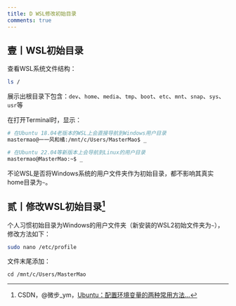```yaml
---
title: D WSL修改初始目录
comments: true
---
```


## 壹丨WSL初始目录

查看WSL系统文件结构：

```bash
ls /
```

展示出根目录下包含：`dev`、`home`、`media`、`tmp`、`boot`、`etc`、`mnt`、`snap`、`sys`、`usr`等

在打开Terminal时，显示：

```bash
# 在Ubuntu 18.04老版本的WSL上会直接导航到Windows用户目录
mastermao@一一风和橘:/mnt/c/Users/MasterMao$ _

# 在Ubuntu 22.04等新版本上会导航到Linux的用户目录
mastermao@MasterMao:~$ _
```

不论WSL是否将Windows系统的用户文件夹作为初始目录，都不影响其真实home目录为`~`。

## 贰丨修改WSL初始目录[^1]

个人习惯初始目录为Windows的用户文件夹（新安装的WSL2初始文件夹为`~`），修改方法如下：

```bash
sudo nano /etc/profile
```

文件末尾添加：

```
cd /mnt/c/Users/MasterMao
```

[^1]: CSDN，@微步_ym，[Ubuntu：配置环境变量的两种常用方法...](https://blog.csdn.net/yiminghd2861/article/details/98854882)
